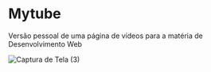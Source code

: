 # Mytube
Versão pessoal de uma página de vídeos para a matéria de Desenvolvimento Web

![Captura de Tela (3)](https://github.com/user-attachments/assets/66a30dd4-8d21-49f6-8269-29ad2f70e1e5)
